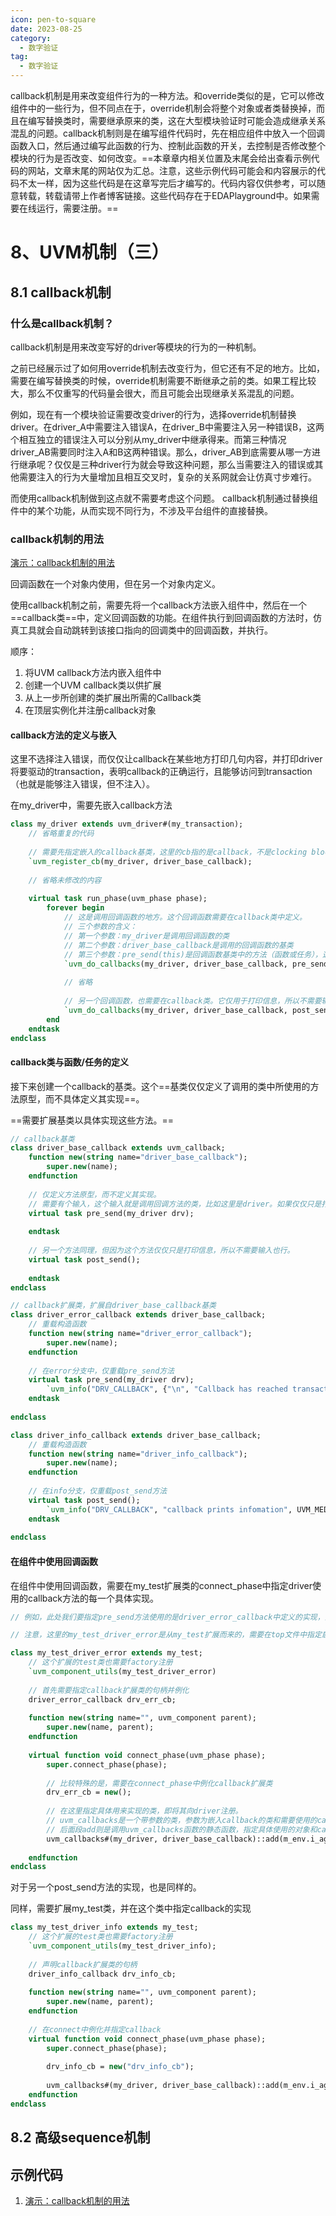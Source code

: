 ```yaml
---
icon: pen-to-square
date: 2023-08-25
category:
  - 数字验证
tag:
  - 数字验证
---
```








<!-- more -->callback机制是用来改变组件行为的一种方法。和override类似的是，它可以修改组件中的一些行为，但不同点在于，override机制会将整个对象或者类替换掉，而且在编写替换类时，需要继承原来的类，这在大型模块验证时可能会造成继承关系混乱的问题。callback机制则是在编写组件代码时，先在相应组件中放入一个回调函数入口，然后通过编写此函数的行为、控制此函数的开关，去控制是否修改整个模块的行为是否改变、如何改变。==本章章内相关位置及末尾会给出查看示例代码的网站，文章末尾的网站仅为汇总。注意，这些示例代码可能会和内容展示的代码不太一样，因为这些代码是在这章写完后才编写的。代码内容仅供参考，可以随意转载，转载请带上作者博客链接。这些代码存在于EDAPlayground中。如果需要在线运行，需要注册。==



# 8、UVM机制（三）

## 8.1 callback机制

### 什么是callback机制？

callback机制是用来改变写好的driver等模块的行为的一种机制。

之前已经展示过了如何用override机制去改变行为，但它还有不足的地方。比如，需要在编写替换类的时候，override机制需要不断继承之前的类。如果工程比较大，那么不仅重写的代码量会很大，而且可能会出现继承关系混乱的问题。

例如，现在有一个模块验证需要改变driver的行为，选择override机制替换driver。在driver_A中需要注入错误A，在driver_B中需要注入另一种错误B，这两个相互独立的错误注入可以分别从my_driver中继承得来。而第三种情况driver_AB需要同时注入A和B这两种错误。那么，driver_AB到底需要从哪一方进行继承呢？仅仅是三种driver行为就会导致这种问题，那么当需要注入的错误或其他需要注入的行为大量增加且相互交叉时，复杂的关系网就会让仿真寸步难行。

而使用callback机制做到这点就不需要考虑这个问题。 callback机制通过替换组件中的某个功能，从而实现不同行为，不涉及平台组件的直接替换。

### callback机制的用法

[演示：callback机制的用法](https://www.edaplayground.com/x/SC8B)

回调函数在一个对象内使用，但在另一个对象内定义。

使用callback机制之前，需要先将一个callback方法嵌入组件中，然后在一个==callback类==中，定义回调函数的功能。在组件执行到回调函数的方法时，仿真工具就会自动跳转到该接口指向的回调类中的回调函数，并执行。

顺序：

1. 将UVM callback方法内嵌入组件中
2. 创建一个UVM callback类以供扩展
3. 从上一步所创建的类扩展出所需的Callback类
4. 在顶层实例化并注册callback对象

#### callback方法的定义与嵌入

这里不选择注入错误，而仅仅让callback在某些地方打印几句内容，并打印driver将要驱动的transaction，表明callback的正确运行，且能够访问到transaction（也就是能够注入错误，但不注入）。

在my_driver中，需要先嵌入callback方法

```systemverilog
class my_driver extends uvm_driver#(my_transaction);
    // 省略重复的代码
    
    // 需要先指定嵌入的callback基类，这里的cb指的是callback，不是clocking block。
    `uvm_register_cb(my_driver, driver_base_callback);
    
    // 省略未修改的内容
    
    virtual task run_phase(uvm_phase phase);
        forever begin
            // 这是调用回调函数的地方。这个回调函数需要在callback类中定义。
            // 三个参数的含义：
            // 第一个参数：my_driver是调用回调函数的类
            // 第二个参数：driver_base_callback是调用的回调函数的基类
            // 第三个参数：pre_send(this)是回调函数基类中的方法（函数或任务），这个参数就是具体在此处调用的方法。它带参数，而且参数需要是调用回调函数的类本身，因此填上this。
            `uvm_do_callbacks(my_driver, driver_base_callback, pre_send(this));
            
            // 省略
            
            // 另一个回调函数，也需要在callback类。它仅用于打印信息，所以不需要输入
            `uvm_do_callbacks(my_driver, driver_base_callback, post_send());
        end
    endtask
endclass
```



#### callback类与函数/任务的定义

接下来创建一个callback的基类。这个==基类仅仅定义了调用的类中所使用的方法原型，而不具体定义其实现==。

==需要扩展基类以具体实现这些方法。==

```systemverilog
// callback基类
class driver_base_callback extends uvm_callback;
    function new(string name="driver_base_callback");
        super.new(name);
    endfunction
    
    // 仅定义方法原型，而不定义其实现。
    // 需要有个输入，这个输入就是调用回调方法的类，比如这里是driver。如果仅仅只是打印一条和driver无关的信息，那么这个输入不要也行。
    virtual task pre_send(my_driver drv);
        
    endtask
    
    // 另一个方法同理，但因为这个方法仅仅只是打印信息，所以不需要输入也行。
    virtual task post_send();
        
    endtask
endclass
```



```systemverilog
// callback扩展类，扩展自driver_base_callback基类
class driver_error_callback extends driver_base_callback;
    // 重载构造函数
    function new(string name="driver_error_callback");
        super.new(name);
    endfunction
    
    // 在error分支中，仅重载pre_send方法
    virtual task pre_send(my_driver drv);
        `uvm_info("DRV_CALLBACK", {"\n", "Callback has reached transaction \n", drv.req.sprint()}, UVM_MEDIUM)
    endtask
    
endclass

class driver_info_callback extends driver_base_callback;
    // 重载构造函数
    function new(string name="driver_info_callback");
        super.new(name);
    endfunction
    
    // 在info分支，仅重载post_send方法
    virtual task post_send();
        `uvm_info("DRV_CALLBACK", "callback prints infomation", UVM_MEDIUM)
    endtask
    
endclass
```

#### 在组件中使用回调函数

在组件中使用回调函数，需要在my_test扩展类的connect_phase中指定driver使用的callback方法的每一个具体实现。

```systemverilog
// 例如，此处我们要指定pre_send方法使用的是driver_error_callback中定义的实现，而post_send方法使用driver_info_callback中定义的实现。

// 注意，这里的my_test_driver_error是从my_test扩展而来的，需要在top文件中指定启动的测试是这个类，这样才能正常执行这些修改。

class my_test_driver_error extends my_test;
    // 这个扩展的test类也需要factory注册
    `uvm_component_utils(my_test_driver_error)
    
    // 首先需要指定callback扩展类的句柄并例化
    driver_error_callback drv_err_cb;
    
    function new(string name="", uvm_component parent);
        super.new(name, parent);
    endfunction
    
    virtual function void connect_phase(uvm_phase phase);
        super.connect_phase(phase);
        
        // 比较特殊的是，需要在connect_phase中例化callback扩展类
        drv_err_cb = new();
        
        // 在这里指定具体用来实现的类，即将其向driver注册。
        // uvm_callbacks是一个带参数的类，参数为嵌入callback的类和需要使用的callback类的基类。
        // 后面段add则是调用uvm_callbacks函数的静态函数，指定具体使用的对象和callback扩展类。
        uvm_callbacks#(my_driver, driver_base_callback)::add(m_env.i_agent.m_driv, drv_err_cb);
        
    endfunction
endclass
```

对于另一个post_send方法的实现，也是同样的。

同样，需要扩展my_test类，并在这个类中指定callback的实现

```systemverilog
class my_test_driver_info extends my_test;
    // 这个扩展的test类也需要factory注册
    `uvm_component_utils(my_test_driver_info);
    
    // 声明callback扩展类的句柄
    driver_info_callback drv_info_cb;
    
    function new(string name="", uvm_component parent);
        super.new(name, parent);
    endfunction
    
    // 在connect中例化并指定callback
    virtual function void connect_phase(uvm_phase phase);
        super.connect_phase(phase);
        
        drv_info_cb = new("drv_info_cb");
        
        uvm_callbacks#(my_driver, driver_base_callback)::add(m_env.i_agent.m_driv, drv_info_cb);
    endfunction
endclass
```







## 8.2 高级sequence机制











## 示例代码

1. [演示：callback机制的用法](https://www.edaplayground.com/x/SC8B)

